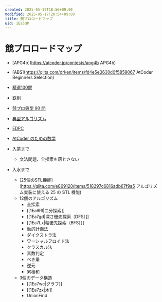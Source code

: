 ```yaml
---
created: 2025-05-17T18:56+09:00
modified: 2025-05-17T20:54+09:00
title: 競プロロードマップ
uid: 1Ea5QP
---
```


# 競プロロードマップ

- [APG4b](https://atcoder.jp/contests/apg4b APG4b)
- [ABS](https://qiita.com/drken/items/fd4e5e3630d0f5859067 AtCoder Beginners Selection)
- [精選100問](https://qiita.com/e869120/items/eb50fdaece12be418faa#2-3-%E5%88%86%E9%87%8E%E5%88%A5%E5%88%9D%E4%B8%AD%E7%B4%9A%E8%80%85%E3%81%8C%E8%A7%A3%E3%81%8F%E3%81%B9%E3%81%8D%E9%81%8E%E5%8E%BB%E5%95%8F%E7%B2%BE%E9%81%B8-100-%E5%95%8F)
- [鉄則](https://atcoder.jp/contests/tessoku-book)
- [競プロ典型 90 問](https://atcoder.jp/contests/typical90)
- [典型アルゴリズム](https://atcoder.jp/contests/typical-algorithm)
- [EDPC](https://atcoder.jp/contests/dp)
- [AtCoder のための数学](https://qiita.com/e869120/items/b4a0493aac567c6a7240)

- 入茶まで
    - 文法問題、全探索を落とさない
- 入水まで
    - [25個のSTL機能](https://qiita.com/e869120/items/518297c6816adb67f9a5 アルゴリズム実装に使える 25 の STL 機能)
    - 12個のアルゴリズム
        - 全探索
        - [[1Ea6Rl|二分探索]]
        - [[1Ea7gd|深さ優先探索（DFS）]]
        - [[1Ea7Lx|幅優先探索（BFS）]]
        - 動的計画法
        - ダイクストラ法
        - ワーシャルフロイド法
        - クラスカル法
        - 素数判定
        - べき乗
        - 逆元
        - 累積和
    - 3個のデータ構造
        - [[1Ea7wc|グラフ]]
        - [[1Ea7zx|木]]
        - UnionFind